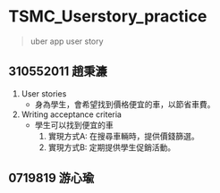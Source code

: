 # TSMC_Userstory_practice
> uber app user story
## 310552011 趙秉濂
1. User stories
    * 身為學生，會希望找到價格便宜的車，以節省車費。
2. Writing acceptance criteria
    * 學生可以找到便宜的車
        1. 實現方式A: 在搜尋車輛時，提供價錢篩選。
        2. 實現方式B: 定期提供學生促銷活動。

## 0719819 游心瑜